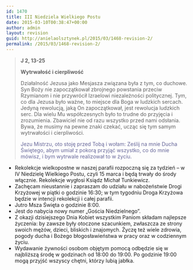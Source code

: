 ```yaml
---
id: 1470
title: III Niedziela Wielkiego Postu
date: 2015-03-10T00:38:47+00:00
author: admin
layout: revision
guid: http://anielaolsztynek.pl/2015/03/1468-revision-2/
permalink: /2015/03/1468-revision-2/
---
```

> **J 2, 13-25**
> 
> **Wytrwałość i cierpliwość**
> 
> Działalność Jezusa jako Mesjasza związana była z tym, co duchowe. Syn Boży nie zapoczątkował zbrojnego powstania przeciw Rzymianom i nie przywrócił Izraelowi niezależności politycznej. Tym, co dla Jezusa było ważne, to miejsce dla Boga w ludzkich sercach. Jedyną rewolucją, jaką On zapoczątkował, jest rewolucja ludzkich serc. Dla wielu Mu współczesnych było to trudne do przyjęcia i zrozumienia. Zbawiciel nie od razu wszystko przed nami odsłania. Bywa, że musimy na pewne znaki czekać, ucząc się tym samym wytrwałości i cierpliwości.
> 
> <span style="color: #666699;">Jezu Mistrzu, oto stoję przed Tobą i wołam: Ześlij na mnie Ducha Świętego, abym umiał z pokorą przyjąć wszystko, co do mnie mówisz, i bym wytrwale realizował to w życiu.</span>

  * Rekolekcje wielkopostne w naszej parafii rozpoczną się za tydzień &#8211; w IV Niedzielę Wielkiego Postu, czyli 15 marca i będą trwały do środy włącznie. Rekolekcje wygłosi Ksiądz Michał Tunkiewicz.
  * Zachęcam nieustannie i zapraszam do udziału w nabożeństwie Drogi Krzyżowej w piątki o godzinie 16:30; w tym tygodniu Droga Krzyżowa będzie w intencji rekolekcji i całej parafii.
  * Jutro Msza Święta o godzinie 8:00.
  * Jest do nabycia nowy numer &#8222;Gościa Niedzielnego&#8221;.
  * Z okazji dzisiejszego Dnia Kobiet wszystkim Paniom składam najlepsze życzenia: by zawsze były otoczone szacunkiem, zwłaszcza ze strony swoich mężów, dzieci, bliskich i znajomych. Życzę też wiele zdrowia, pogody ducha i Bożego błogosławieństwa w pracy oraz w codziennym życiu.
  * Wydawanie żywności osobom objętym pomocą odbędzie się w najbliższą środę w godzinach od 18:00 do 19:00. Po godzinie 19:00 mogą przyjść wszyscy chętni, którzy lubią jabłka.